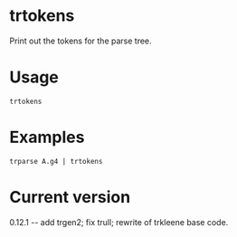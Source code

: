 # trtokens

Print out the tokens for the parse tree.

# Usage

    trtokens

# Examples

    trparse A.g4 | trtokens

# Current version

0.12.1 -- add trgen2; fix trull; rewrite of trkleene base code.
